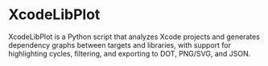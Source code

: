 # XcodeLibPlot
XcodeLibPlot is a Python script that analyzes Xcode projects and generates dependency graphs between targets and libraries, with support for highlighting cycles, filtering, and exporting to DOT, PNG/SVG, and JSON.
